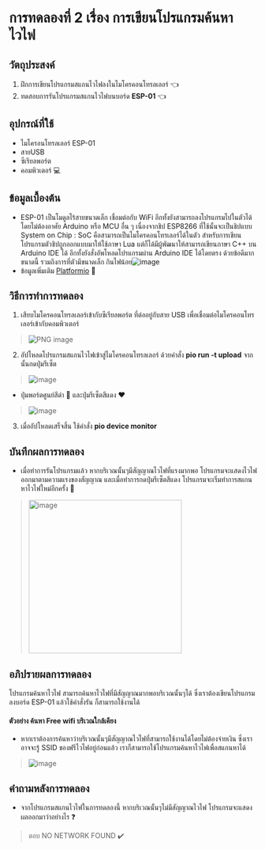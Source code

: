 # การทดลองที่ 2 เรื่อง การเขียนโปรแกรมค้นหาไวไฟ

## วัตถุประสงค์
1. ฝึกการเขียนโปรแกรมสแกนไวไฟลงในไมโครคอนโทรลเลอร์ :point_left:
2. ทดสอบการรันโปรแกรมสแกนไวไฟบนบอร์ด **ESP-01** :point_left:

## อุปกรณ์ที่ใช้
- ไมโครอนโทรลเลอร์ ESP-01
- สายUSB 
- ซีเรียลพอร์ต
- คอมพิวเตอร์ :computer:

## ข้อมูลเบื้องต้น
  - ESP-01 เป็นโมดูลไร้สายขนาดเล็ก เชื่อมต่อกับ WiFi อีกทั้งยังสามารถลงโปรแกรมไปในตัวได้โดยไม่ต้องอาศัย Arduino หรือ MCU อื่น ๆ เนื่องจากชิป ESP8266 ที่ใช้นั้นจะเป็นชิปแบบ System on Chip : SoC คือสามารถเป็นไมโครคอนโทรเลอร์ได้ในตัว สำหรับการเขียนโปรแกรมตัวชิปถูกออกแบบมาให้ใช้ภาษา Lua แต่ก็ได้มีผู้พัฒนาให้สามารถเขียนภาษา C++ บน Arduino IDE ได้ อีกทั้งยังสั่งอัพโหลดโปรแกรมผ่าน Arduino IDE ได้โดยตรง ด้วยข้อดีมากขนาดนี้ รวมถึงการที่ตัวมีขนาดเล็ก กินไฟน้อย![image](https://fa.lnwfile.com/_/fa/_raw/zu/b4/h2.jpg)
  - ข้อมูลเพิ่มเติม [Platformio](https://docs.platformio.org/en/latest/boards/espressif8266/esp01_1m.html) :link:

## วิธีการทำการทดลอง
1. เสียบไมโครคอนโทรลเลอร์เข้ากับซีเรียลพอร์ต ที่ต่ออยู่กับสาย USB เพื่อเชื่อมต่อไมโครคอนโทรเลอร์เข้ากับคอมพิวเตอร์ 
  > ![PNG image](https://user-images.githubusercontent.com/80879351/112098187-f5046b80-8bd3-11eb-962b-e5a30abcc4bf.png)
2. อัปโหลดโปรแกรมสแกนไวไฟเข้าสู่ไมโครคอนโทรลเลอร์ ด้วยคำสั่ง **pio run -t upload** จากนั้นกดปุ่มรีเซ็ต 
  > ![image](https://user-images.githubusercontent.com/80879351/112157127-79c5a880-8c19-11eb-924f-fe41c5093ee1.png)
  - ปุ่มพอร์ตศูนย์สีดำ 🖤 และปุ่มรีเซ็ตสีแดง ❤️
  > ![image](https://user-images.githubusercontent.com/80879351/112253611-9b627680-8c91-11eb-8d18-35aa81a2e4b5.png)
3. เมื่ออัปโหลดเสร็จสิ้น ใช้คำสั่ง **pio device monitor** 

## บันทึกผลการทดลอง
  - เมื่อทำการรันโปรแกรมแล้ว หากบริเวณนั้นๆมีสัญญาณไวไฟที่แรงมากพอ โปรแกรมจะแสดงไวไฟออกมาตามความแรงของสัญญาณ และเมื่อทำการกดปุ่มรีเซ็ตสีแดง โปรแกรมจะเริ่มทำการสแกนหาไวไฟใหม่อีกครั้ง :satellite:
  > <img width="310" alt="image" src="https://user-images.githubusercontent.com/80879351/112280271-6b2dce80-8cb7-11eb-8033-bca463d78442.png">


## อภิปรายผลการทดลอง
โปรแกรมค้นหาไวไฟ สามารถค้นหาไวไฟที่มีสัญญาณมากพอบริเวณนั้นๆได้ ซึ่งเราต้องเขียนโปรแกรมลงบอร์ด ESP-01 แล้วใช้คำสั่งรัน ก็สามารถใช้งานได้

#### ตัวอย่าง ค้นหา Free wifi บริเวณใกล้เคียง
  - หากเราต้องการค้นหาว่าบริเวณนั้นๆมีสัญญาณไวไฟที่สามารถใช้งานได้โดยไม่ต้องจ่ายเงิน ซึ่งเราอาจจะรู้ SSID ของฟรีไวไฟอยู่ก่อนแล้ว เราก็สามารถใช้โปรแกรมค้นหาไวไฟเพื่อสแกนหาได้
  > ![image](https://user-images.githubusercontent.com/80879351/112263535-0b78f880-8ca2-11eb-89cc-a33186c6579d.png)

## คำถามหลังการทดลอง
  - จากโปรแกรมสแกนไวไฟในการทดลองนี้ หากบริเวณนั้นๆไม่มีสัญญาณไวไฟ โปรแกรมจะแสดงผลออกมาว่าอย่างไร ❓
  > ตอบ NO NETWORK FOUND :heavy_check_mark:
